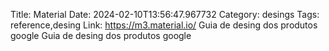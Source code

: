 Title: Material
Date: 2024-02-10T13:56:47.967732
Category: desings
Tags: reference,desing
Link: https://m3.material.io/
Guia de desing dos produtos google
Guia de desing dos produtos google
